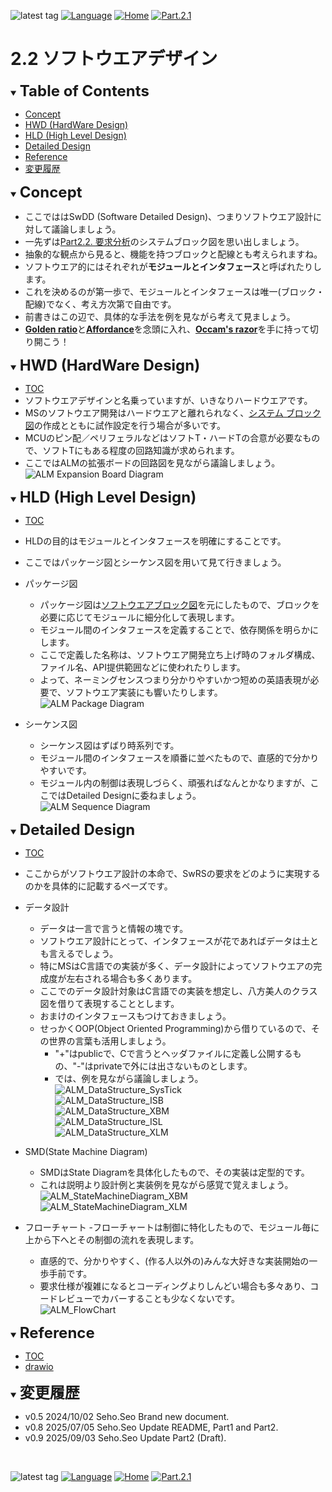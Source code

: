![latest tag](https://img.shields.io/github/v/tag/gtuja/CSC_MS.svg?color=brightgreen)
[![Language](https://img.shields.io/badge/%E8%A8%80%E8%AA%9E-English-brightgreen)](https://github.com/gtuja/CSC_MS/blob/main/Part2/3.SoftwareDesign_en.md)
[![Home](https://img.shields.io/badge/Home-Readme-brightgreen)](https://github.com/gtuja/CSC_MS/blob/main/README.md)
[![Part.2.1](https://img.shields.io/badge/Prev-Part.2.1-brightgreen)](https://github.com/gtuja/CSC_MS/blob/main/Part2/1.RequirementAnalysis.md)

# 2.2 ソフトウエアデザイン

<div id="toc"></div>
<details open>
<summary><font size="5"><b>Table of Contents</b></font></summary>

- [Concept](#Concept)
- [HWD (HardWare Design)](#HLD)
- [HLD (High Level Design)](#HLD)
- [Detailed Design](#Detailed_Design)
- [Reference](#Reference)
- [変更履歴](#history)

</details>

<div id="Concept"></div>
<details open>
<summary><font size="5"><b>Concept</b></font></summary>

- ここでははSwDD (Software Detailed Design)、つまりソフトウエア設計に対して議論しましょう。
- 一先ずは[Part2.2. 要求分析](https://github.com/gtuja/CSC_MS/blob/main/Part2/1.RequirementAnalysis.md#project_alm)のシステムブロック図を思い出しましょう。
- 抽象的な観点から見ると、機能を持つブロックと配線とも考えられますね。
- ソフトウエア的にはそれぞれが**モジュールとインタフェース**と呼ばれたりします。
- これを決めるのが第一歩で、モジュールとインタフェースは唯一(ブロック・配線)でなく、考え方次第で自由です。
- 前書きはこの辺で、具体的な手法を例を見ながら考えて見ましょう。
- [**Golden ratio**](https://en.m.wikipedia.org/wiki/Golden_ratio)と[**Affordance**](https://en.m.wikipedia.org/wiki/Affordance)を念頭に入れ、[**Occam's razor**](https://en.m.wikipedia.org/wiki/Occam%27s_razor)を手に持って切り開こう！

</details>

<div id="HWD"></div>
<details open>
<summary><font size="5"><b>HWD (HardWare Design)</b></font></summary>

- [TOC](#toc)
- ソフトウエアデザインと名乗っていますが、いきなりハードウエアです。
- MSのソフトウエア開発はハードウエアと離れられなく、[システム ブロック図](https://github.com/gtuja/CSC_MS/blob/main/Resources/Part2/Part2_ALM_SystemBlockDiagram.drawio.png)の作成とともに試作設定を行う場合が多いです。
- MCUのピン配／ペリフェラルなどはソフトT・ハードTの合意が必要なもので、ソフトTにもある程度の回路知識が求められます。
- ここではALMの拡張ボードの回路図を見ながら議論しましょう。<br>
![ALM Expansion Board Diagram](https://github.com/gtuja/CSC_MS/blob/main/Resources/Part2/ALM_ExpansionBoard.png)
</details>

<div id="HLD"></div>
<details open>
<summary><font size="5"><b>HLD (High Level Design)</b></font></summary>

- [TOC](#toc)
- HLDの目的はモジュールとインタフェースを明確にすることです。
- ここではパッケージ図とシーケンス図を用いて見て行きましょう。
- パッケージ図
  - パッケージ図は[ソフトウエアブロック図](https://github.com/gtuja/CSC_MS/blob/main/Resources/Part2/Part2_ALM_SoftwareBlockDiagram.drawio.png)を元にしたもので、ブロックを必要に応じてモジュールに細分化して表現します。
  - モジュール間のインタフェースを定義することで、依存関係を明らかにします。
  - ここで定義した名称は、ソフトウエア開発立ち上げ時のフォルダ構成、ファイル名、API提供範囲などに使われたりします。
  - よって、ネーミングセンスつまり分かりやすいかつ短めの英語表現が必要で、ソフトウエア実装にも響いたりします。<br>
![ALM Package Diagram](https://github.com/gtuja/CSC_MS/blob/main/Resources/Part2/Part2_ALM_PackageDiagram.drawio.png)<br>

- シーケンス図
  - シーケンス図はずばり時系列です。
  - モジュール間のインタフェースを順番に並べたもので、直感的で分かりやすいです。
  - モジュール内の制御は表現しづらく、頑張ればなんとかなりますが、ここではDetailed Designに委ねましょう。<br>
![ALM Sequence Diagram](https://github.com/gtuja/CSC_MS/blob/main/Resources/Part2/Part2_ALM_SequenceDiagram.drawio.png)<br>
</details>

<div id="Detailed_Design"></div>
<details open>
<summary><font size="5"><b>Detailed Design</b></font></summary>

- [TOC](#toc)
- ここからがソフトウエア設計の本命で、SwRSの要求をどのように実現するのかを具体的に記載するペーズです。
- データ設計
  - データは一言で言うと情報の塊です。
  - ソフトウエア設計にとって、インタフェースが花であればデータは土とも言えるでしょう。
  - 特にMSはC言語での実装が多く、データ設計によってソフトウエアの完成度が左右される場合も多くあります。
  - ここでのデータ設計対象はC言語での実装を想定し、八方美人のクラス図を借りて表現することとします。
  - おまけのインタフェースもつけておきましょう。
  - せっかくOOP(Object Oriented Programming)から借りているので、その世界の言葉も活用しましょう。
    - "+"はpublicで、Cで言うとヘッダファイルに定義し公開するもの、"-"はprivateで外には出さないものとします。
    - では、例を見ながら議論しましょう。<br>
![ALM_DataStructure_SysTick](https://github.com/gtuja/CSC_MS/blob/main/Resources/Part2/Part2_ALM_DataStructure_SysTick.drawio.png)<br>
![ALM_DataStructure_ISB](https://github.com/gtuja/CSC_MS/blob/main/Resources/Part2/Part2_ALM_DataStructure_ISB.drawio.png)<br>
![ALM_DataStructure_XBM](https://github.com/gtuja/CSC_MS/blob/main/Resources/Part2/Part2_ALM_DataStructure_XBM.drawio.png)<br>
![ALM_DataStructure_ISL](https://github.com/gtuja/CSC_MS/blob/main/Resources/Part2/Part2_ALM_DataStructure_ISL.drawio.png)<br>
![ALM_DataStructure_XLM](https://github.com/gtuja/CSC_MS/blob/main/Resources/Part2/Part2_ALM_DataStructure_XLM.drawio.png)<br>

- SMD(State Machine Diagram)
  - SMDはState Diagramを具体化したもので、その実装は定型的です。
  - これは説明より設計例と実装例を見ながら感覚で覚えましょう。<br>
![ALM_StateMachineDiagram_XBM](https://github.com/gtuja/CSC_MS/blob/main/Resources/Part2/Part2_ALM_StateMachineDiagram_XBM.drawio.png)<br>
![ALM_StateMachineDiagram_XLM](https://github.com/gtuja/CSC_MS/blob/main/Resources/Part2/Part2_ALM_StateMachineDiagram_XLM.drawio.png)<br>

- フローチャート
  -フローチャートは制御に特化したもので、モジュール毎に上から下へとその制御の流れを表現します。
  - 直感的で、分かりやすく、(作る人以外の)みんな大好きな実装開始の一歩手前です。
  - 要求仕様が複雑になるとコーディングよりしんどい場合も多々あり、コードレビューでカバーすることも少なくないです。<br>
![ALM_FlowChart](https://github.com/gtuja/CSC_MS/blob/main/Resources/Part2/Part2_ALM_FlowChart.drawio.png)<br>

</details>

<div id="Reference"></div>
<details open>
<summary><font size="5"><b>Reference</b></font></summary>

- [TOC](#toc)
- [drawio](https://www.drawio.com/doc/#get-started-with-diagramsnet)

</details>

<div id="history"></div>
<details open>
<summary><font size="5"><b>変更履歴</b></font></summary> 

- v0.5 2024/10/02 Seho.Seo Brand new document.
- v0.8 2025/07/05 Seho.Seo Update README, Part1 and Part2.
- v0.9 2025/09/03 Seho.Seo Update Part2 (Draft).
</details>

<br>

![latest tag](https://img.shields.io/github/v/tag/gtuja/CSC_MS.svg?color=brightgreen)
[![Language](https://img.shields.io/badge/%E8%A8%80%E8%AA%9E-English-brightgreen)](https://github.com/gtuja/CSC_MS/blob/main/Part2/3.SoftwareDesign_en.md)
[![Home](https://img.shields.io/badge/Home-Readme-brightgreen)](https://github.com/gtuja/CSC_MS/blob/main/README.md)
[![Part.2.1](https://img.shields.io/badge/Prev-Part.2.1-brightgreen)](https://github.com/gtuja/CSC_MS/blob/main/Part2/1.RequirementAnalysis.md)
